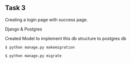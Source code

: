 ## Task 3

Creating a login page with success page.

Django & Postgres

Created Model to implement this db structure to postgres db

`$ python manage.py makemigration`

`$ python manage.py migrate`

